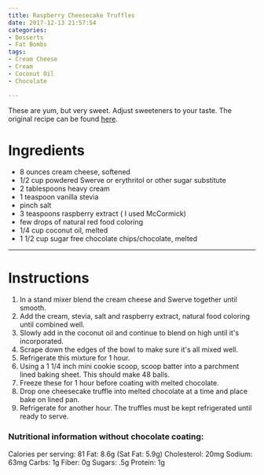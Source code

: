```yaml
---
title: Raspberry Cheesecake Truffles
date: 2017-12-13 21:57:54
categories:
- Desserts
- Fat Bombs
tags:
- Cream Cheese
- Cream
- Coconut Oil
- Chocolate

---
```


These are yum, but very sweet. Adjust sweeteners to your taste. The original recipe can be found [here](https://www.sugarfreemom.com/recipes/sugar-free-no-bake-raspberry-cheesecake-truffles/).

<!--more-->


# Ingredients
- 8 ounces cream cheese, softened
- 1/2 cup powdered Swerve or erythritol or other sugar substitute
- 2 tablespoons heavy cream
- 1 teaspoon vanilla stevia
- pinch salt
- 3 teaspoons raspberry extract ( I used McCormick)
- few drops of natural red food coloring
- 1/4 cup coconut oil, melted
- 1 1/2 cup sugar free chocolate chips/chocolate, melted

---

# Instructions
1. In a stand mixer blend the cream cheese and Swerve together until smooth.
2. Add the cream, stevia, salt and raspberry extract, natural food coloring until combined well.
3. Slowly add in the coconut oil and continue to blend on high until it's incorporated.
4. Scrape down the edges of the bowl to make sure it's all mixed well.
5. Refrigerate this mixture for 1 hour.
6. Using a 1 1/4 inch mini cookie scoop, scoop batter into a parchment lined baking sheet. This should make 48 balls.
7. Freeze these for 1 hour before coating with melted chocolate.
8. Drop one cheesecake truffle into melted chocolate at a time and place bake on lined pan.
9. Refrigerate for another hour. The truffles must be kept refrigerated until ready to serve.



### Nutritional information without chocolate coating:
Calories per serving: 81 
Fat: 8.6g (Sat Fat: 5.9g) 
Cholesterol: 20mg 
Sodium: 63mg 
Carbs: 1g 
Fiber: 0g 
Sugars: .5g 
Protein: 1g
